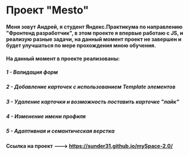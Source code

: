 # Проект "Mesto"

####  Меня зовут Андрей, я студент Яндекс.Практикума по направлению "Фронтенд разработчик", в этом проекте я впервые работаю с JS, и реализую разные задачи, на данный момент проект не завершен и будет улучшаться по мере прохождения мною обучения.

####  На данный момент в проекте реализованы:

##### 1 - Валидация форм
##### 2 - Добавление карточек с использованием Template элементов
##### 3 - Удаление карточки и возможность поставить карточке "лайк"
##### 4 - Изменение имени профиля
##### 5 - Адаптивная и семантическая верстка


#### Ссылка на проект ---> https://sunder31.github.io/mySpace-2.0/
